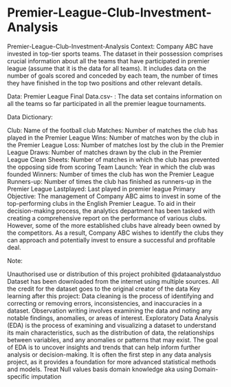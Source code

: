 # Premier-League-Club-Investment-Analysis
Premier-League-Club-Investment-Analysis
Context:
Company ABC have invested in top-tier sports teams. The dataset in their possession comprises crucial information about all the teams that have participated in premier league (assume that it is the data for all teams). It includes data on the number of goals scored and conceded by each team, the number of times they have finished in the top two positions and other relevant details.

Data: Premier League Final Data.csv- : The data set contains information on all the teams so far participated in all the premier league tournaments.

Data Dictionary:

Club: Name of the football club
Matches: Number of matches the club has played in the Premier League
Wins: Number of matches won by the club in the Premier League
Loss: Number of matches lost by the club in the Premier League
Draws: Number of matches drawn by the club in the Premier League
Clean Sheets: Number of matches in which the club has prevented the opposing side from scoring
Team Launch: Year in which the club was founded
Winners: Number of times the club has won the Premier League
Runners-up: Number of times the club has finished as runners-up in the Premier League
Lastplayed: Last played in premier league
Primary Objective:
The management of Company ABC aims to invest in some of the top-performing clubs in the English Premier League. To aid in their decision-making process, the analytics department has been tasked with creating a comprehensive report on the performance of various clubs. However, some of the more established clubs have already been owned by the competitors. As a result, Company ABC wishes to identify the clubs they can approach and potentially invest to ensure a successful and profitable deal.

Note:

Unauthorised use or distribution of this project prohibited @dataanalystduo
Dataset has been downloaded from the internet using multiple sources. All the credit for the dataset goes to the original creator of the data
Key learning after this project:
Data cleaning is the process of identifying and correcting or removing errors, inconsistencies, and inaccuracies in a dataset.
Observation writing involves examining the data and noting any notable findings, anomalies, or areas of interest.
Exploratory Data Analysis (EDA) is the process of examining and visualizing a dataset to understand its main characteristics, such as the distribution of data, the relationships between variables, and any anomalies or patterns that may exist. The goal of EDA is to uncover insights and trends that can help inform further analysis or decision-making. It is often the first step in any data analysis project, as it provides a foundation for more advanced statistical methods and models.
Treat Null values basis domain knowledge aka using Domain-specific imputation
